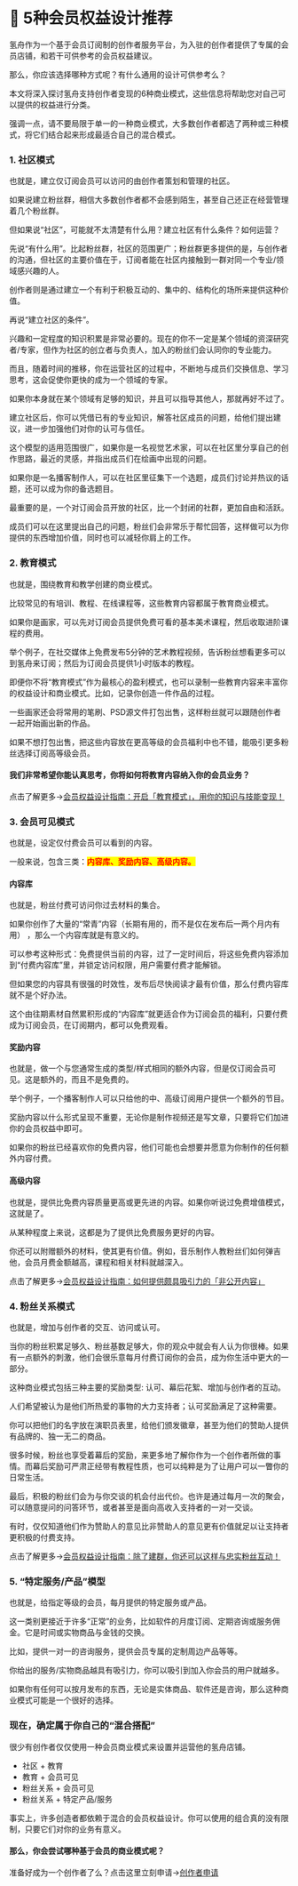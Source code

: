 # 🥳 5种会员权益设计推荐

氢舟作为一个基于会员订阅制的创作者服务平台，为入驻的创作者提供了专属的会员店铺，和若干可供参考的会员权益建议。

那么，你应该选择哪种方式呢？有什么通用的设计可供参考么？

本文将深入探讨氢舟支持创作者变现的6种商业模式，这些信息将帮助您对自己可以提供的权益进行分类。

强调一点，请不要局限于单一的一种商业模式，大多数创作者都选了两种或三种模式，将它们结合起来形成最适合自己的混合模式。

### 1. 社区模式

也就是，建立仅订阅会员可以访问的由创作者策划和管理的社区。

如果说建立粉丝群，相信大多数创作者都不会感到陌生，甚至自己还正在经营管理着几个粉丝群。

但如果说“社区”，可能就不太清楚有什么用？建立社区有什么条件？如何运营？

先说“有什么用”。比起粉丝群，社区的范围更广；粉丝群更多提供的是，与创作者的沟通，但社区的主要价值在于，订阅者能在社区内接触到一群对同一个专业/领域感兴趣的人。

创作者则是通过建立一个有利于积极互动的、集中的、结构化的场所来提供这种价值。

再说“建立社区的条件”。

兴趣和一定程度的知识积累是非常必要的。现在的你不一定是某个领域的资深研究者/专家，但作为社区的创立者与负责人，加入的粉丝们会认同你的专业能力。

而且，随着时间的推移，你在运营社区的过程中，不断地与成员们交换信息、学习思考，这会促使你更快的成为一个领域的专家。

如果你本身就在某个领域有足够的知识，并且可以指导其他人，那就再好不过了。

建立社区后，你可以凭借已有的专业知识，解答社区成员的问题，给他们提出建议，进一步加强他们对你的认可与信任。

这个模型的适用范围很广，如果你是一名视觉艺术家，可以在社区里分享自己的创作思路，最近的灵感，并指出成员们在绘画中出现的问题。

如果你是一名播客制作人，可以在社区里征集下一个选题，成员们讨论并热议的话题，还可以成为你的备选题目。

最重要的是，一个对订阅会员开放的社区，比一个封闭的社群，更加自由和活跃。

成员们可以在这里提出自己的问题，粉丝们会非常乐于帮忙回答，这样做可以为你提供的东西增加价值，同时也可以减轻你肩上的工作。

### 2. 教育模式

也就是，围绕教育和教学创建的商业模式。

比较常见的有培训、教程、在线课程等，这些教育内容都属于教育商业模式。

如果你是画家，可以先对订阅会员提供免费可看的基本美术课程，然后收取进阶课程的费用。

举个例子，在社交媒体上免费发布5分钟的艺术教程视频，告诉粉丝想看更多可以到氢舟来订阅；然后为订阅会员提供1小时版本的教程。

即便你不将“教育模式”作为最核心的盈利模式，也可以录制一些教育内容来丰富你的权益设计和商业模式。比如，记录你创造一件作品的过程。

一些画家还会将常用的笔刷、PSD源文件打包出售，这样粉丝就可以跟随创作者一起开始画出新的作品。

如果不想打包出售，把这些内容放在更高等级的会员福利中也不错，能吸引更多粉丝选择订阅高等级会员。

#### 我们非常希望你能认真思考，你将如何将教育内容纳入你的会员业务？

点击了解更多→[会员权益设计指南：开启「教育模式」，用你的知识与技能变现！](https://mp.weixin.qq.com/s/35tqNtu4zvlBThywnL76dA)

### 3. 会员可见模式

也就是，设定仅付费会员可以看到的内容。

一般来说，包含三类：<mark style="color:red;">**内容库、奖励内容、高级内容。**</mark>

#### 内容库

也就是，粉丝付费可访问你过去材料的集合。

如果你创作了大量的“常青”内容（长期有用的，而不是仅在发布后一两个月内有用） ，那么一个内容库就是有意义的。

可以参考这种形式：免费提供当前的内容，过了一定时间后，将这些免费内容添加到“付费内容库”里，并锁定访问权限，用户需要付费才能解锁。

但如果您的内容具有很强的时效性，发布后尽快阅读才最有价值，那么付费内容库就不是个好办法。

这个由往期素材自然累积形成的“内容库”就更适合作为订阅会员的福利，只要付费成为订阅会员，在订阅期内，都可以免费观看。

#### 奖励内容

也就是，做一个与您通常生成的类型/样式相同的额外内容，但是仅订阅会员可见。这是额外的，而且不是免费的。

举个例子，一个播客制作人可以只给他的中、高级订阅用户提供一个额外的节目。

奖励内容以什么形式呈现不重要，无论你是制作视频还是写文章，只要将它们加进你的会员权益中即可。

如果你的粉丝已经喜欢你的免费内容，他们可能也会想要并愿意为你制作的任何额外内容付费。

#### 高级内容

也就是，提供比免费内容质量更高或更先进的内容。如果你听说过免费增值模式，这就是了。

从某种程度上来说，这都是为了提供比免费服务更好的内容。

你还可以附赠额外的材料，使其更有价值。例如，音乐制作人教粉丝们如何弹吉他，会员月费金额越高，课程和相关材料就越深入。

点击了解更多→[会员权益设计指南：如何提供颇具吸引力的「非公开内容」](https://mp.weixin.qq.com/s/HEfkOOttnSv83evgzSr2Bw)

### 4. 粉丝关系模式

也就是，增加与创作者的交互、访问或认可。

当你的粉丝积累足够久、粉丝基数足够大，你的观众中就会有人认为你很棒。如果有一点额外的刺激，他们会很乐意每月付费订阅你的会员，成为你生活中更大的一部分。

这种商业模式包括三种主要的奖励类型: 认可、幕后花絮、增加与创作者的互动。

人们希望被认为是他们所热爱的事物的大力支持者；认可奖励满足了这种需要。

你可以把他们的名字放在演职员表里，给他们颁发徽章，甚至为他们的赞助人提供有品牌的、独一无二的商品。

很多时候，粉丝也享受着幕后的奖励，来更多地了解你作为一个创作者所做的事情。而幕后奖励可严肃正经带有教程性质，也可以纯粹是为了让用户可以一瞥你的日常生活。

最后，积极的粉丝们会为与你交谈的机会付出代价。也许是通过每月一次的聚会，可以随意提问的问答环节，或者甚至是面向高收入支持者的一对一交谈。

有时，仅仅知道他们作为赞助人的意见比非赞助人的意见更有价值就足以让支持者更积极的付费支持。

点击了解更多→[会员权益设计指南：除了建群，你还可以这样与忠实粉丝互动！](https://mp.weixin.qq.com/s/lWmbTtvoT8RdZwd5dbvk-A)

### 5. “特定服务/产品”模型

也就是，给指定等级的会员，每月提供的特定服务或产品。

这一类别更接近于许多“正常”的业务，比如软件的月度订阅、定期咨询或服务佣金。它是时间或实物商品与金钱的交换。

比如，提供一对一的咨询服务，提供会员专属的定制周边产品等等。

你给出的服务/实物商品越具有吸引力，你可以吸引到加入你会员的用户就越多。

如果你有任何可以按月发布的东西，无论是实体商品、软件还是咨询，那么这种商业模式可能是一个很好的选择。

### 现在，确定属于你自己的“混合搭配”

很少有创作者仅仅使用一种会员商业模式来设置并运营他的氢舟店铺。

* 社区 + 教育
* 教育 + 会员可见
* 粉丝关系 + 会员可见
* 粉丝关系 + 特定产品/服务

事实上，许多创造者都依赖于混合的会员权益设计。你可以使用的组合真的没有限制，只要它们对你的业务有意义。

#### 那么，你会尝试哪种基于会员的商业模式呢？

准备好成为一个创作者了么？点击这里立刻申请→[创作者申请](https://hypper.cn/applyfor)
